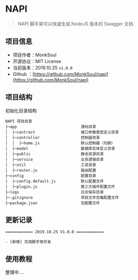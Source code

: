 # NAPI 

> NAPI 脚手架可以快速生成 NodeJS 版本的 Swagger 文档

## 项目信息

- 项目作者：MonkSoul
- 开源协议：MIT License
- 当前版本：2019.10.25 `v1.0.0`
- Github ：[https://github.com/MonkSoul/napi](https://github.com/MonkSoul/napi)

## 项目结构

初始化目录结构

```
NAPI 项目目录
├─app                            源码目录
│  ├─contract                    接口参数类型定义目录
│  ├─controller                  控制器目录
│  │  ├─home.js                  默认控制器（勿删）
│  ├─model                       数据库实体定义目录
│  ├─public                      静态资源目录
│  ├─service                     业务逻辑目录
│  ├─util                        工具目录
│  ├─router.js                   路由配置
├─config                         配置目录
│  ├─config.default.js           默认配置文件
│  ├─plugin.js                   第三方插件配置文件
├─logs                           日志保存目录
├─.gitignore                     项目文件忽略配置文件
├─package.json                   包配置文件
```

## 更新记录

```
============ 2019.10.25 V1.0.0 ============

- [新增] 完成脚手架开发

```

## 使用教程

整理中....